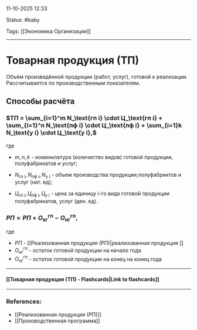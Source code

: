 
11-10-2025 12:33

Status: #baby

Tags: [[Экономика Организации]]

---
# Товарная продукция (ТП)

Объём произведённой продукции (работ, услуг), готовой к реализации. Рассчитывается по производственным показателям.


## Способы расчёта

### $ТП = \sum_{i=1}^m N_\text{гп i} \cdot Ц_\text{гп i} + \sum_{i=1}^n N_\text{пф i} \cdot Ц_\text{пф i} + \sum_{i=1}k N_\text{у i} \cdot Ц_\text{у i},$

где 
- $m, n, k$ - номенклатура (количество видов) готовой продукции, полуфабрикатов и услуг;
	
- $N_\text{гп i}, N_\text{пф i}, N_\text{у i}$ - объем производства продукции,полуфабриктов и услуг (нат. ед);
	
- $Ц_\text{гп i}, Ц_\text{пф i}, Ц_\text{у i}$ - цена за единицу $i$-го вида готовой продукции полуфабрикатов, услуг (ден. ед).


### $РП = РП + О_\text{кг}^\text{гп} -  О_\text{нг}^\text{гп},$

где
- $РП$ - [[Реализованная продукция (РП)|реализованная продукция ]]
- $О_\text{нг}^\text{гп}$ - остаток готовой продукции на начало года
- $О_\text{нг}^\text{гп}$ - остаток готовой продукции на конец на конец года



----
#### [[Товарная продукция (ТП) - Flashcards|Link to flashcards]]



---
### References:

- [[Реализованная продукция (РП)]]
- [[Производственная программа]]